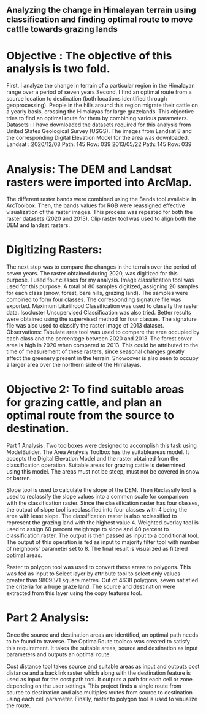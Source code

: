 ## Analyzing the change in Himalayan terrain using classification and finding optimal route to move cattle towards grazing lands


# Objective : The objective of this analysis is two fold. 

First, I analyze the change in terrain of a particular region in the Himalayan range over a period of seven years
Second, I find an optimal route from a source location to destination (both locations identified through geoprocessing). People in the hills around this region migrate their cattle on a yearly basis, crossing the Himalayas for large grazelands. This objective tries to find an optimal route for them by combining various parameters.
Datasets : I have downloaded the datasets required for this analysis from United States Geological Survey (USGS). The images from Landsat 8 and the corresponding Digital Elevation Model for the area was downloaded.
       Landsat : 2020/12/03  Path: 145  Row: 039
                 2013/05/22  Path: 145  Row: 039

 # Analysis: The DEM and Landsat rasters were imported into ArcMap. 
The different raster bands were combined using the Bands tool available in ArcToolbox. Then, the bands values for RGB were reassigned effective visualization of the raster images. This process was repeated for both the raster datasets (2020 and 2013). 
Clip raster tool was used to align both the DEM and landsat rasters. 

# Digitizing Rasters: 

The next step was to compare the changes in the terrain over the period of seven years. The raster obtained during 2020, was digitized for this purpose. I used four classes for my analysis. Image classification tool was used for this purpose. A total of 80 samples digitized, assigning 20 samples for each class (snow, forest, bare hills, grazing land). The samples were combined to form four classes. The corresponding signature file was exported.
Maximum Likelihood Classification was used to classify the raster data. Isocluster Unsupervised Classification was also tried. Better results were obtained using the supervised method for four classes. The signature file was also used to classify the raster image of 2013 dataset. 
Observations: Tabulate area tool was used to compare the area occupied by each class and the percentage between 2020 and 2013. The forest cover area is high in 2020 when compared to 2013. This could be attributed to the time of measurement of these rasters, since seasonal changes greatly affect the greenery present in the terrain. Snowcover is also seen to occupy a larger area over the northern side of the Himalayas. 

# Objective 2: To find suitable areas for grazing cattle, and plan an optimal route from the source to destination. 

Part 1 Analysis: Two toolboxes were designed to accomplish this task using ModelBuilder. 
The Area Analysis Toolbox has the suitableareas model. It accepts the Digital Elevation Model and the raster obtained from the classification operation. Suitable areas for grazing cattle is determined using this model. The areas must not be steep, must not be covered in snow or barren. 

 
Slope tool is used to calculate the slope of the DEM. Then Reclassify tool is used to reclassify the slope values into a common scale for comparison with the classification raster. Since the classification raster has four classes, the output of slope tool is reclassified into four classes with 4 being the area with least slope. The classification raster is also reclassified to represent the grazing land with the highest value 4. Weighted overlay tool is used to assign 60 percent weightage to slope and 40 percent to classification raster. The output is then passed as input to a conditional tool. The output of this operation is fed as input to majority filter tool with number of neighbors’ parameter set to 8. The final result is visualized as filtered optimal areas. 	

Raster to polygon tool was used to convert these areas to polygons. This was fed as input to Select layer by attribute tool to select only values greater than 9809371 square metres. Out of 4638 polygons, seven satisfied the criteria for a huge graze land. The source and destination were extracted from this layer using the copy features tool.

# Part 2 Analysis: 

Once the source and destination areas are identified, an optimal path needs to be found to traverse. The OptimalRoute toolbox was created to satisfy this requirement. It takes the suitable areas, source and destination as input parameters and outputs an optimal route. 
 

Cost distance tool takes source and suitable areas as input and outputs cost distance and a backlink raster which along with the destination feature is used as input for the cost path tool. It outputs a path for each cell or zone depending on the user settings. This project finds a single route from source to destination and also multiples routes from source to destination using each cell parameter. Finally, raster to polygon tool is used to visualize the route. 

